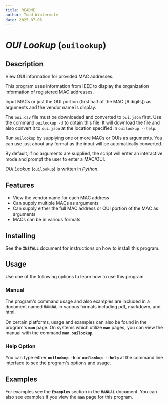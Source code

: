 ```yaml
---
title: README
author: Todd Wintermute
date: 2025-07-06
---
```



# _OUI Lookup_ (`ouilookup`)


## Description

View OUI information for provided MAC addresses.

This program uses information from IEEE to display the organization information of registered MAC addresses.

Input MACs or just the OUI portion (first half of the MAC [6 digits]) as arguments and the vendor name is display.

The `oui.csv` file must be downloaded and converted to `oui.json` first. Use the command `ouilookup -d` to obtain this file. It will download the file and also convert it to `oui.json` at the location specified in `ouilookup --help`.

Run `ouilookup` by supplying one or more MACs or OUIs as arguments. You can use just about any format as the input will be automatically converted.

By default, if no arguments are supplied, the script will enter an interactive mode and prompt the user to enter a MAC/OUI.

_OUI Lookup_ (`ouilookup`) is written in _Python_.


## Features

- View the vendor name for each MAC address
- Can supply multiple MACs as arguments
- Can supply either the full MAC address or OUI portion of the MAC as arguments
- MACs can be in various formats


## Installing

See the **`INSTALL`** document for instructions on how to install this program.


## Usage

Use one of the following options to learn how to use this program.


### Manual

The program's command usage and also examples are included in a document named **`MANUAL`** in various formats including pdf, markdown, and html. 

On certain platforms, usage and examples can also be found in the program's **`man`** page. On systems which utilize **`man`** pages, you can view the manual with the command **`man ouilookup`**. 


### Help Option

You can type either **`ouilookup -h`** or **`ouilookup --help`** at the command line interface to see the program's options and usage.


## Examples

For examples see the **`Examples`** section in the **`MANUAL`** document. You can also see examples if you view the **`man`** page for this program.


